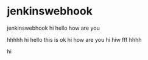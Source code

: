 # jenkinswebhook
jenkinswebhook
hi
hello how are you


hhhhh
hi hello
this is ok
hi how are you
hi
hiw fff
hhhh

hi
